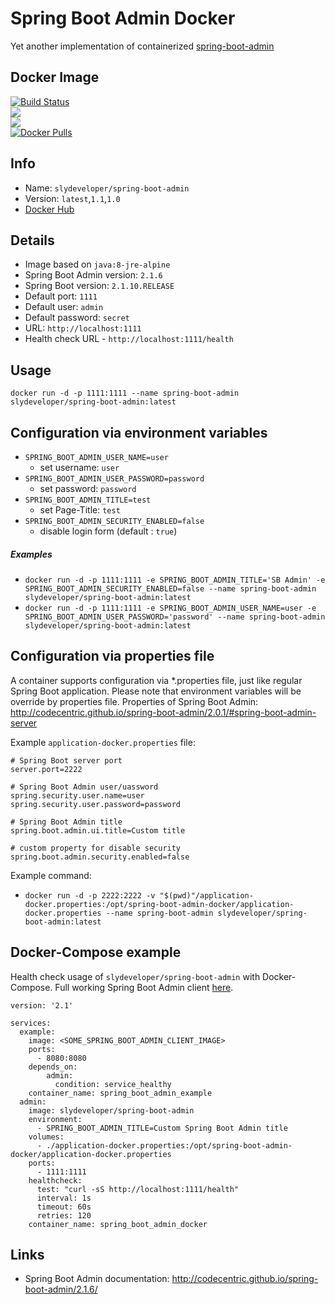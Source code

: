 Spring Boot Admin Docker
========================
Yet another implementation of containerized [spring-boot-admin](https://github.com/codecentric/spring-boot-admin)

Docker Image
------------
[![Build Status](https://travis-ci.org/slydeveloper/spring-boot-admin-docker.svg?branch=master)](https://travis-ci.org/slydeveloper/spring-boot-admin-docker)<br />
[![](https://images.microbadger.com/badges/image/slydeveloper/spring-boot-admin.svg)](https://microbadger.com/images/slydeveloper/spring-boot-admin "Get your own image badge on microbadger.com")<br />
[![](https://images.microbadger.com/badges/version/slydeveloper/spring-boot-admin.svg)](https://microbadger.com/images/slydeveloper/spring-boot-admin "Get your own version badge on microbadger.com")<br />
[![Docker Pulls](https://shields.beevelop.com/docker/pulls/slydeveloper/spring-boot-admin.svg)](https://hub.docker.com/r/slydeveloper/spring-boot-admin/)

Info
----
- Name: `slydeveloper/spring-boot-admin`
- Version: `latest`,`1.1`,`1.0`
- [Docker Hub](https://hub.docker.com/r/slydeveloper/spring-boot-admin/)

Details
--------
- Image based on `java:8-jre-alpine`
- Spring Boot Admin version: `2.1.6`
- Spring Boot version: `2.1.10.RELEASE`
- Default port: `1111`
- Default user: `admin`
- Default password: `secret`
- URL: `http://localhost:1111`
- Health check URL - `http://localhost:1111/health`

Usage
--------
`docker run -d -p 1111:1111 --name spring-boot-admin slydeveloper/spring-boot-admin:latest`

Configuration via environment variables 
---------------------------------------
* `SPRING_BOOT_ADMIN_USER_NAME=user`
    * set username: `user`
* `SPRING_BOOT_ADMIN_USER_PASSWORD=password`
    * set password: `password`
* `SPRING_BOOT_ADMIN_TITLE=test`
    * set Page-Title: `test`
* `SPRING_BOOT_ADMIN_SECURITY_ENABLED=false`
    * disable login form (default : `true`)

##### Examples
* `docker run -d -p 1111:1111 -e SPRING_BOOT_ADMIN_TITLE='SB Admin' -e SPRING_BOOT_ADMIN_SECURITY_ENABLED=false --name spring-boot-admin slydeveloper/spring-boot-admin:latest`
* `docker run -d -p 1111:1111 -e SPRING_BOOT_ADMIN_USER_NAME=user -e SPRING_BOOT_ADMIN_USER_PASSWORD='password' --name spring-boot-admin slydeveloper/spring-boot-admin:latest`

Configuration via properties file
---------------------------------
A container supports configuration via *.properties file, just like regular Spring Boot application.
Please note that environment variables will be override by properties file.
Properties of Spring Boot Admin: http://codecentric.github.io/spring-boot-admin/2.0.1/#spring-boot-admin-server

Example `application-docker.properties` file:
```
# Spring Boot server port
server.port=2222

# Spring Boot Admin user/uassword
spring.security.user.name=user
spring.security.user.password=password

# Spring Boot Admin title
spring.boot.admin.ui.title=Custom title

# custom property for disable security
spring.boot.admin.security.enabled=false
```

Example command:
- `docker run -d -p 2222:2222 -v "$(pwd)"/application-docker.properties:/opt/spring-boot-admin-docker/application-docker.properties --name spring-boot-admin slydeveloper/spring-boot-admin:latest`

Docker-Compose example
----------------------
Health check usage of `slydeveloper/spring-boot-admin` with Docker-Compose.
Full working Spring Boot Admin client [here](https://github.com/slydeveloper/spring-boot-admin-example).
```
version: '2.1'

services:
  example:
    image: <SOME_SPRING_BOOT_ADMIN_CLIENT_IMAGE>
    ports:
      - 8080:8080
    depends_on:
        admin:
          condition: service_healthy
    container_name: spring_boot_admin_example
  admin:
    image: slydeveloper/spring-boot-admin
    environment:
      - SPRING_BOOT_ADMIN_TITLE=Custom Spring Boot Admin title
    volumes:
      - ./application-docker.properties:/opt/spring-boot-admin-docker/application-docker.properties
    ports:
      - 1111:1111
    healthcheck:
      test: "curl -sS http://localhost:1111/health"
      interval: 1s
      timeout: 60s
      retries: 120
    container_name: spring_boot_admin_docker
```

Links
-----
- Spring Boot Admin documentation: http://codecentric.github.io/spring-boot-admin/2.1.6/
